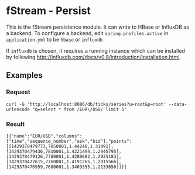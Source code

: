 fStream - Persist
===

This is the fStream persistence module. It can write to HBase or InfluxDB as a backend. To configure a backend, edit `spring.profiles.active` in `application.yml` to be `hbase` or `influxdb`

If `influxdb` is chosen, it requires a running instance which can be installed by following http://influxdb.com/docs/v0.8/introduction/installation.html. 

## Examples

### Request
`curl -G 'http://localhost:8086/db/ticks/series?u=root&p=root' --data-urlencode "q=select * from /EUR\/USD/ limit 5"`

### Result
`[{"name":"EUR/USD","columns":["time","sequence_number","ask","bid"],"points":[[1429370479773,7850001,1.44248,1.31491],[1429370479436,7810001,1.4221494,1.2945795],[1429370479126,7780001,1.4200882,1.2925183],[1429370477615,7760001,1.4191265,1.2915566],[1429370476959,7680001,1.3409355,1.2133656]]}]`
